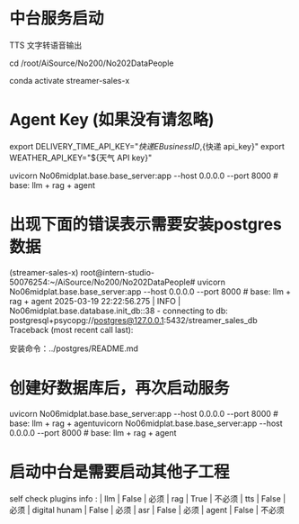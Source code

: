 # 中台服务启动

TTS 文字转语音输出

cd /root/AiSource/No200/No202DataPeople

conda activate streamer-sales-x


# Agent Key (如果没有请忽略)
export DELIVERY_TIME_API_KEY="${快递 EBusinessID},${快递 api_key}"
export WEATHER_API_KEY="${天气 API key}"

uvicorn No06midplat.base.base_server:app --host 0.0.0.0 --port 8000 # base: llm + rag + agent

# 出现下面的错误表示需要安装postgres数据
(streamer-sales-x) root@intern-studio-50076254:~/AiSource/No200/No202DataPeople# uvicorn No06midplat.base.base_server:app --host 0.0.0.0 --port 8000 # base: llm + rag + agent
2025-03-19 22:22:56.275 | INFO     | No06midplat.base.database.init_db:<module>:38 - connecting to db: postgresql+psycopg://postgres@127.0.0.1:5432/streamer_sales_db
Traceback (most recent call last):

安装命令：../postgres/README.md

# 创建好数据库后，再次启动服务
uvicorn No06midplat.base.base_server:app --host 0.0.0.0 --port 8000 # base: llm + rag + agentuvicorn No06midplat.base.base_server:app --host 0.0.0.0 --port 8000 # base: llm + rag + agent

# 启动中台是需要启动其他子工程
self check plugins info : 
| llm            | False | 必须
| rag            | True | 不必须
| tts            | False | 必须
| digital hunam  | False | 必须
| asr            | False | 必须
| agent          | False | 不必须